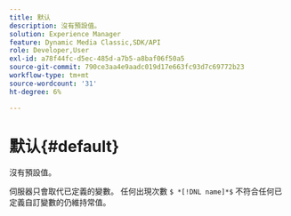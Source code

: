 ```yaml
---
title: 默认
description: 沒有預設值。
solution: Experience Manager
feature: Dynamic Media Classic,SDK/API
role: Developer,User
exl-id: a78f44fc-d5ec-485d-a7b5-a8baf06f50a5
source-git-commit: 790ce3aa4e9aadc019d17e663fc93d7c69772b23
workflow-type: tm+mt
source-wordcount: '31'
ht-degree: 6%

---
```


# 默认{#default}

沒有預設值。

伺服器只會取代已定義的變數。 任何出現次數 `$ *[!DNL name]*$` 不符合任何已定義自訂變數的仍維持常值。
